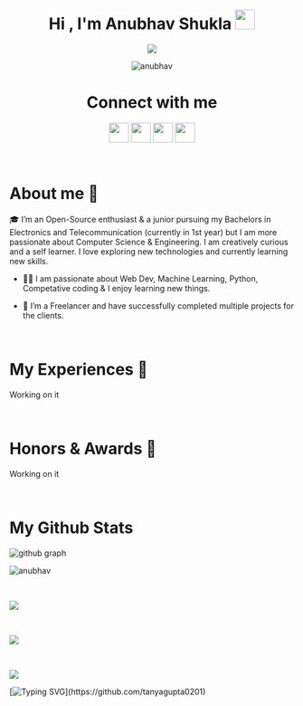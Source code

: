 <h1 align="center">Hi , I'm Anubhav Shukla <img src="https://media.giphy.com/media/hvRJCLFzcasrR4ia7z/giphy.gif" width="35"></h1>
<p align="center">
  <a href="https://github.com/DenverCoder1/readme-typing-svg"><img src="https://readme-typing-svg.herokuapp.com?lines=Full+Stack+Web+Developer;DS%20|%20PYTHON%20|%20ML%20Enthusiast;Graphic%20Designer;Always%20learning%20new%20things&center=true&width=500&height=50"></a>
</p>
<p align="center"> <img src="https://komarev.com/ghpvc/?username=Uchiha-Itachi0&label=Profile%20views&color=0e75b6&style=plastic" alt="anubhav" /> </p>

<h1 align = "center">Connect with me</h1>
<p align = "center">
<a href="https://github.com/Uchiha-Itachi0"><img height = "35px"src="https://img.shields.io/badge/-Github-black?logo=github&style=flat-square"/></a>
<a href="https://twitter.com/Anubhav08Shukla"><img height = "35px"src="https://img.shields.io/badge/Twitter-%231DA1F2.svg?style=for-the-badge&logo=Twitter&logoColor=white"/></a>
<a href="https://www.instagram.com/anubhav008shukla/"><img height = "35px" src="https://img.shields.io/badge/-Instagram-pink?logo=instagram&style=flat-square"/></a>
<a href="mailto:anubhav008shukla@gmail.com"><img height = "35px" src="https://img.shields.io/badge/-Mail_me-black?logo=gmail&style=flat-square"/></a>
</p>
<br />

<h1>About me 🚀</h1>
<p>🎓 I’m an Open-Source enthusiast & a junior pursuing my Bachelors in Electronics and Telecommunication (currently in 1st year) but I am more passionate about Computer Science & Engineering. I am creatively curious and a self learner. I love exploring new technologies and currently learning new skills.</p>


- 👨‍💻  I am passionate about Web Dev, Machine Learning, Python, Competative coding & I enjoy learning new things. </br>
 
- 🤝 I’m a Freelancer and have successfully completed multiple projects for the clients.

<br />

<h1>My Experiences 🙌</h1>
<p>Working on it</p>

<br />

<h1>Honors & Awards 🏅</h1>
<p>Working on it</p>


<br />

<h1>My Github Stats</h1>

![github graph](https://activity-graph.herokuapp.com/graph?username=Uchiha-Itachi0&theme=react-dark)
<p><img src="https://github-readme-streak-stats.herokuapp.com/?user=Uchiha-Itachi0&theme=algolia" alt="anubhav"  /></p>

<br />
<p>
<img align="center" src="https://github-readme-stats.vercel.app/api/top-langs/?username=Uchiha-Itachi0&theme=algolia">
</p>
<br />

<p>
<img align="center" src="https://github-readme-stats.vercel.app/api?username=Uchiha-Itachi0&theme=algolia">	
</p>
<br />

<p>
<img align="center" src="https://github-profile-trophy.vercel.app/?username=Uchiha-Itachi0&theme=algolia">
</p>


[![Typing SVG](https://readme-typing-svg.herokuapp.com/?lines=Thanks+For+Visiting!!&center=true&color="FF0000")](https://github.com/tanyagupta0201)
